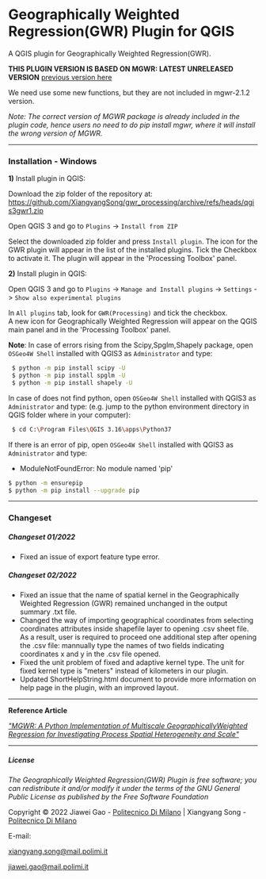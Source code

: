 # Geographically Weighted Regression(GWR) Plugin for QGIS
A QGIS plugin for Geographically Weighted Regression(GWR).

**THIS PLUGIN VERSION IS BASED ON MGWR: LATEST UNRELEASED VERSION**  [previous version here](https://github.com/pysal/mgwr/)

We need use some new functions, but they are not included in mgwr-2.1.2 version.

*Note: The correct version of MGWR package is already included in the plugin code, hence users no need to do pip install mgwr, where it will install the wrong version of MGWR.*
___
### Installation - Windows

**1)** Install plugin in QGIS:

Download the zip folder of the repository at:
https://github.com/XiangyangSong/gwr_processing/archive/refs/heads/qgis3gwr1.zip

Open QGIS 3 and go to `Plugins` -> `Install from ZIP`

Select the downloaded zip folder and press `Install plugin`. The icon for the GWR plugin will appear in the list of the installed plugins. Tick the Checkbox to activate it. The plugin will appear in the 'Processing Toolbox' panel.


**2)** Install plugin in QGIS:

Open QGIS 3 and go to `Plugins` -> `Manage and Install plugins` -> `Settings` -> `Show also experimental plugins` 

In `All plugins` tab, look for `GWR(Processing)` and tick the checkbox.  
A new icon for Geographically Weighted Regression will appear on the QGIS main panel and in the 'Processing Toolbox' panel.

**Note**: In case of errors rising from the Scipy,Spglm,Shapely package, open `OSGeo4W Shell` installed with QGIS3 as `Administrator` and type:
```sh
 $ python -m pip install scipy -U
 $ python -m pip install spglm -U
 $ python -m pip install shapely -U
```

In case of does not find python, open `OSGeo4W Shell` installed with QGIS3 as `Administrator` and type:
(e.g. jump to the python environment directory in QGIS folder where in your computer):
```sh 
 $ cd C:\Program Files\QGIS 3.16\apps\Python37
```
If there is an error of pip, open `OSGeo4W Shell` installed with QGIS3 as `Administrator` and type:
- ModuleNotFoundError: No module named 'pip'
```sh 
$ python -m ensurepip
$ python -m pip install --upgrade pip
```


___
### Changeset

##### Changeset 01/2022
- Fixed an issue of export feature type error. 

##### Changeset 02/2022
- Fixed an issue that the name of spatial kernel in the Geographically Weighted Regression (GWR) remained unchanged in the output summary .txt file. 
- Changed the way of importing geographical coordinates from selecting coordinates attributes inside shapefile layer to opening .csv sheet file. As a result, user is required to proceed one additional step after opening the .csv file: mannually type the names of two fields indicating coordinates x and y in the .csv file opened. 
- Fixed the unit problem of fixed and adaptive kernel type. The unit for fixed kernel type is "meters" instead of kilometers in our plugin. 
- Updated ShortHelpString.html document to provide more information on help page in the plugin, with an improved layout.

___
**Reference Article**

[*"MGWR: A Python Implementation of Multiscale GeographicallyWeighted Regression for Investigating Process Spatial Heterogeneity and Scale"*](https://www.mdpi.com/2220-9964/8/6/269/pdf)
___
##### License

_The Geographically Weighted Regression(GWR) Plugin is free software; you can redistribute it and/or modify it under the terms of the GNU General Public License as published by the Free Software Foundation_

Copyright © 2022 Jiawei Gao - [Politecnico Di Milano](https://www.polimi.it/) | Xiangyang Song - [Politecnico Di Milano](https://www.polimi.it/) 

E-mail: 

xiangyang.song@mail.polimi.it 

jiawei.gao@mail.polimi.it
